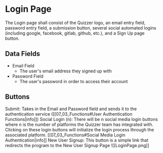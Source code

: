 # Login Page
The Login page shall consist of the Quizzer logo, an email entry field, password entry field, a submission button, several social automated logins (including google, facebook, gitlab, github, etc.), and a Sign Up page button.

## Data Fields
- Email Field
	- The user's email address they signed up with
- Password Field
	- The user's password in order to access their account
## Buttons
Submit:
	Takes in the Email and Password field and sends it to the authentication service ([[07_03_Functions#User Authentication Functions|info]])
Social Login (n):
	There will be n social media login buttons where n is the number of platforms the Quizzer team has integrated with. Clicking on these login buttons will initialize the login process through the associated platform. [[07_03_Functions#Social Media Login Authentication|info]]
New User Signup:
	This button is a simple link that redirects the program to the New User Signup Page
![[LoginPage.png]]
